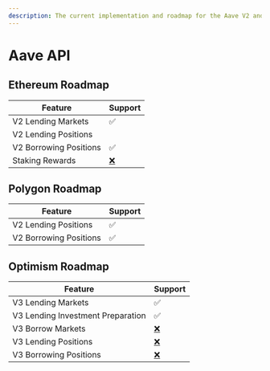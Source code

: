 ```yaml
---
description: The current implementation and roadmap for the Aave V2 and Aave V3 rest API.
---
```


# Aave API

## Ethereum Roadmap

| Feature                | Support                                 |
| ---------------------- | --------------------------------------- |
| V2 Lending Markets     | ✅                                       |
| V2 Lending Positions   |                                         |
| V2 Borrowing Positions | ✅                                       |
| Staking Rewards        | [❌](https://emojipedia.org/cross-mark/) |

## Polygon Roadmap

| Feature                | Support |
| ---------------------- | ------- |
| V2 Lending Positions   | ✅       |
| V2 Borrowing Positions | ✅       |

## Optimism Roadmap

| Feature                           | Support                                 |
| --------------------------------- | --------------------------------------- |
| V3 Lending Markets                | ✅                                       |
| V3 Lending Investment Preparation | ✅                                       |
| V3 Borrow Markets                 | [❌](https://emojipedia.org/cross-mark/) |
| V3 Lending Positions              | [❌](https://emojipedia.org/cross-mark/) |
| V3 Borrowing Positions            | [❌](https://emojipedia.org/cross-mark/) |

